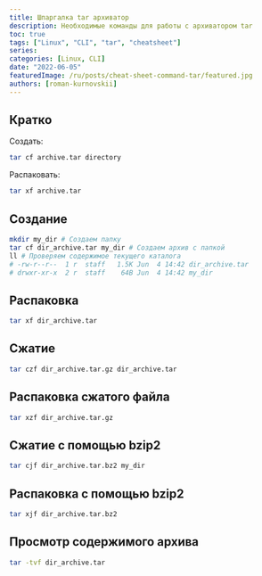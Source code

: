 ```yaml
---
title: Шпаргалка tar архиватор
description: Необходимые команды для работы с архиватором tar
toc: true
tags: ["Linux", "CLI", "tar", "cheatsheet"]
series:
categories: [Linux, CLI]
date: "2022-06-05"
featuredImage: /ru/posts/cheat-sheet-command-tar/featured.jpg
authors: [roman-kurnovskii]
---
```


## Кратко

Создать:
```bash
tar cf archive.tar directory
```

Распаковать:
```bash
tar xf archive.tar
 ```

## Создание

```bash
mkdir my_dir # Создаем папку
tar cf dir_archive.tar my_dir # Создаем архив с папкой
ll # Проверяем содержимое текущего каталога
# -rw-r--r--  1 r  staff   1.5K Jun  4 14:42 dir_archive.tar
# drwxr-xr-x  2 r  staff    64B Jun  4 14:42 my_dir
```

## Распаковка

```bash
tar xf dir_archive.tar
```

## Сжатие

```bash
tar czf dir_archive.tar.gz dir_archive.tar
```

## Распаковка сжатого файла

```bash
tar xzf dir_archive.tar.gz
```

## Сжатие с помощью bzip2

```bash
tar cjf dir_archive.tar.bz2 my_dir
```

## Распаковка с помощью bzip2

```bash
tar xjf dir_archive.tar.bz2
```

## Просмотр содержимого архива

```bash
tar -tvf dir_archive.tar
```
